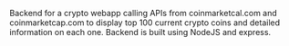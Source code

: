 Backend for a crypto webapp calling APIs from coinmarketcal.com and coinmarketcap.com to display top 100 current crypto coins and detailed information on each one. Backend is built using NodeJS and express. 

